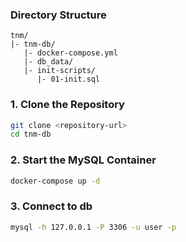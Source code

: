 
### Directory Structure

```plaintext
tnm/
|- tnm-db/
   |- docker-compose.yml
   |- db_data/
   |- init-scripts/
      |- 01-init.sql
```

### 1. Clone the Repository

```bash
git clone <repository-url>
cd tnm-db
```

### 2. Start the MySQL Container

```bash
docker-compose up -d
```

### 3. Connect to db

```bash
mysql -h 127.0.0.1 -P 3306 -u user -p
```


